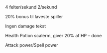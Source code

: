 4 felter/sekund
2/sekund

20% bonus til laveste spiller

Ingen damage tekst

Health Potion scalerm, giver 20% af HP – done

Attack power/Spell power